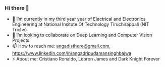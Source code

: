 ### Hi there 👋


- 🔭 I’m currently in my third year year of Electrical and Electronics Engineering at National Insitute Of Technology Tiruchirappali (NIT Trichy)
- 👯 I’m looking to collaborate on Deep Learning and Computer Vision Projects
- 📫 How to reach me: angadisthere@gmail.com, https://www.linkedin.com/in/angadripudamansinghbajwa
- ⚡ About me: Cristiano Ronaldo, Lebron James and Dark Knight Forever


